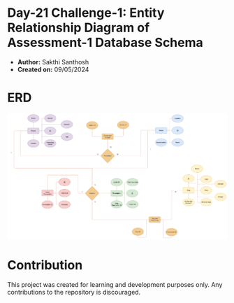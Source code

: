 # Day-21 Challenge-1: Entity Relationship Diagram of Assessment-1 Database Schema

- **Author:** Sakthi Santhosh
- **Created on:** 09/05/2024

# ERD

![Entity Relationship Diagram of Assessment](erd.png)

# Contribution

This project was created for learning and development purposes only. Any contributions to the repository is discouraged.
